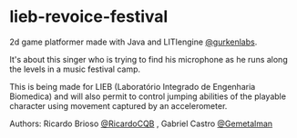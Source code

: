 # lieb-revoice-festival

2d game platformer made with Java and LITIengine [@gurkenlabs](https://github.com/gurkenlabs).

It's about this singer who is trying to find his microphone as he runs along the levels in a music festival camp.

This is being made for LIEB  (Laboratório Integrado de Engenharia Biomedica) and will also permit to control jumping abilities of the playable character using movement captured by an accelerometer.

Authors: Ricardo Brioso [@RicardoCQB](https://github.com/RicardoCQB) , Gabriel Castro [@Gemetalman](https://github.com/Gemetalman)
